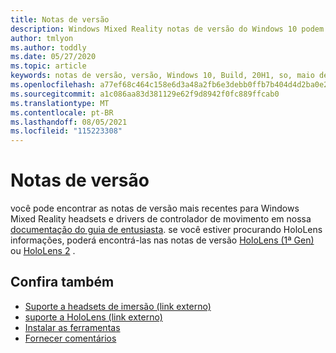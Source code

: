 ```yaml
---
title: Notas de versão
description: Windows Mixed Reality notas de versão do Windows 10 podem ser atualizadas 2020 (também conhecido como 2004).
author: tmlyon
ms.author: toddly
ms.date: 05/27/2020
ms.topic: article
keywords: notas de versão, versão, Windows 10, Build, 20H1, so, maio de 2020, 2004
ms.openlocfilehash: a77ef68c464c158e6d3a48a2fb6e3debb0ffb7b404d4d2ba0e2b566168be36cc
ms.sourcegitcommit: a1c086aa83d381129e62f9d8942f0fc889ffcab0
ms.translationtype: MT
ms.contentlocale: pt-BR
ms.lasthandoff: 08/05/2021
ms.locfileid: "115223308"
---
```

# <a name="release-notes"></a>Notas de versão

você pode encontrar as notas de versão mais recentes para Windows Mixed Reality headsets e drivers de controlador de movimento em nossa [documentação do guia de entusiasta](/windows/mixed-reality/enthusiast-guide/mixed-reality-software). se você estiver procurando HoloLens informações, poderá encontrá-las nas notas de versão [HoloLens (1ª Gen)](/hololens/hololens1-release-notes) ou [HoloLens 2](/hololens/hololens-release-notes) .

## <a name="see-also"></a>Confira também
* [Suporte a headsets de imersão (link externo)](/windows/mixed-reality/enthusiast-guide/troubleshooting-windows-mixed-reality)
* [suporte a HoloLens (link externo)](https://support.microsoft.com/products/hololens)
* [Instalar as ferramentas](../develop/install-the-tools.md)
* [Fornecer comentários](/hololens/hololens-feedback)